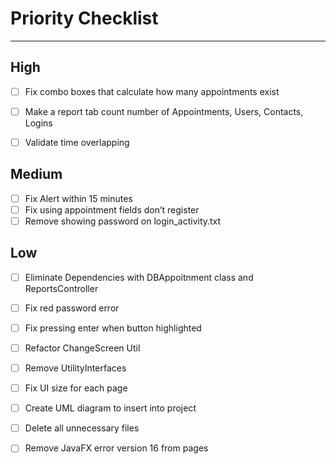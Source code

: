 # Priority Checklist

--- 
## High
- [ ] Fix combo boxes that calculate how many appointments exist
- [ ] Make a report tab count number of Appointments, Users, Contacts, Logins
- [ ] Validate time overlapping


## Medium
- [ ] Fix Alert within 15 minutes
- [ ] Fix using appointment fields don’t register
- [ ] Remove showing password on login_activity.txt

## Low
- [ ] Eliminate Dependencies with DBAppoitnment class and ReportsController
- [ ] Fix red password error
- [ ] Fix pressing enter when button highlighted
- [ ] Refactor ChangeScreen Util
- [ ] Remove UtilityInterfaces
- [ ] Fix UI size for each page
- [ ] Create UML diagram to insert into project
- [ ] Delete all unnecessary files
- [ ] Remove JavaFX error version 16 from pages




